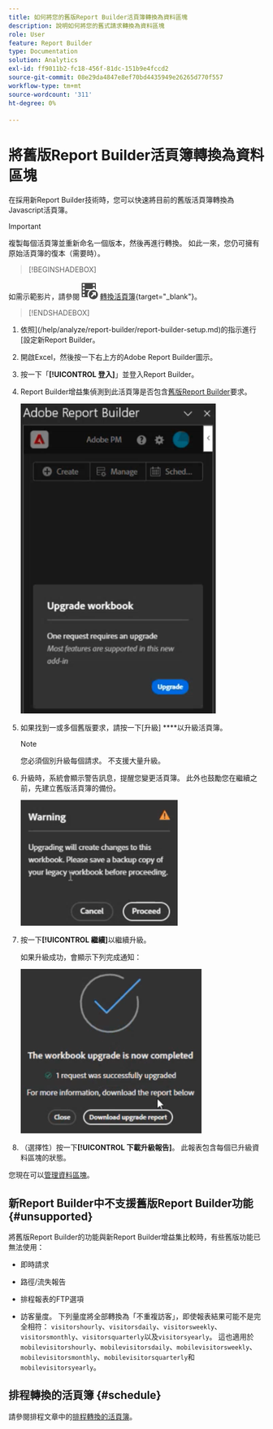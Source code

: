 ```yaml
---
title: 如何將您的舊版Report Builder活頁簿轉換為資料區塊
description: 說明如何將您的舊式請求轉換為資料區塊
role: User
feature: Report Builder
type: Documentation
solution: Analytics
exl-id: ff9011b2-fc18-456f-81dc-151b9e4fccd2
source-git-commit: 08e29da4847e8ef70bd4435949e26265d770f557
workflow-type: tm+mt
source-wordcount: '311'
ht-degree: 0%

---
```


# 將舊版Report Builder活頁簿轉換為資料區塊

在採用新Report Builder技術時，您可以快速將目前的舊版活頁簿轉換為Javascript活頁簿。

>[!IMPORTANT]
>
>複製每個活頁簿並重新命名一個版本，然後再進行轉換。 如此一來，您仍可擁有原始活頁簿的復本（需要時）。


>[!BEGINSHADEBOX]

如需示範影片，請參閱![VideoCheckout](/help/assets/icons/VideoCheckedOut.svg) [轉換活頁簿](https://video.tv.adobe.com/v/3434957?quality=12&learn=on){target="_blank"}。

>[!ENDSHADEBOX]



1. 依照](/help/analyze/report-builder/report-builder-setup.md)的指示進行[設定新Report Builder。

1. 開啟Excel，然後按一下右上方的Adobe Report Builder圖示。

1. 按一下「**[!UICONTROL 登入]**」並登入Report Builder。

1. Report Builder增益集偵測到此活頁簿是否包含[舊版Report Builder](/help/analyze/legacy-report-builder/home.md)要求。

   ![升級活頁簿提示](assets/upgrade_workbook.png)

1. 如果找到一或多個舊版要求，請按一下[升級] ****&#x200B;以升級活頁簿。

   >[!NOTE]
   >
   >您必須個別升級每個請求。 不支援大量升級。


1. 升級時，系統會顯示警告訊息，提醒您變更活頁簿。 此外也鼓勵您在繼續之前，先建立舊版活頁簿的備份。

   ![升級警告](assets/upgrade_warning.png)

1. 按一下&#x200B;**[!UICONTROL 繼續]**&#x200B;以繼續升級。

   如果升級成功，會顯示下列完成通知：

   ![升級完成](assets/upgrade_complete.png)

1. （選擇性）按一下&#x200B;**[!UICONTROL 下載升級報告]**。 此報表包含每個已升級資料區塊的狀態。

您現在可以[管理資料區塊](/help/analyze/report-builder/manage-reportbuilder.md)。


## 新Report Builder中不支援舊版Report Builder功能 {#unsupported}

將舊版Report Builder的功能與新Report Builder增益集比較時，有些舊版功能已無法使用：

- 即時請求

- 路徑/流失報告

- 排程報表的FTP選項

- 訪客量度。 下列量度將全部轉換為「不重複訪客」，即使報表結果可能不是完全相符： `visitorshourly`、`visitorsdaily`、`visitorsweekly`、`visitorsmonthly`、`visitorsquarterly`以及`visitorsyearly`。 這也適用於`mobilevisitorshourly`、`mobilevisitorsdaily`、`mobilevisitorsweekly`、`mobilevisitorsmonthly`、`mobilevisitorsquarterly`和`mobilevisitorsyearly`。

## 排程轉換的活頁簿 {#schedule}

請參閱排程文章中的[排程轉換的活頁簿](/help/analyze/report-builder/schedule-reportbuilder.md)。